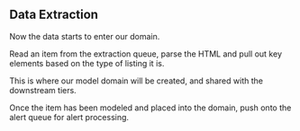 Data Extraction
---------------

Now the data starts to enter our domain.  

Read an item from the extraction queue, parse the HTML and pull out key elements based on the type of listing it is.

This is where our model domain will be created, and shared with the downstream tiers.

Once the item has been modeled and placed into the domain, push onto the alert queue for alert processing.
